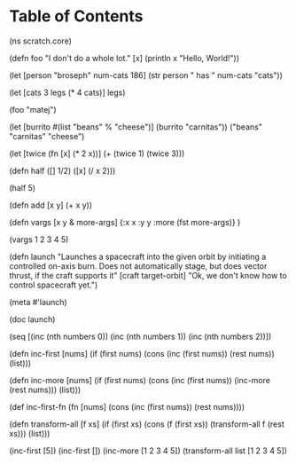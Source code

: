 # Table of Contents



(ns scratch.core)

(defn foo  "I don't do a whole lot."
  [x]
  (println x "Hello, World!"))

(let [person "broseph"
      num-cats 186]
  (str person " has " num-cats "cats"))

(let [cats 3
      legs (\* 4 cats)]
  legs)

(foo "matej")

(let [burrito #(list "beans" % "cheese")]
  (burrito "carnitas"))
("beans" "carnitas" "cheese")

(let [twice (fn [x] (\* 2 x))]
  (+ (twice 1)
     (twice 3)))

(defn half
  ([] 1/2)
  ([x] (/ x 2)))

(half 5)

(defn add
  [x y]
  (+ x y))

(defn vargs
  [x y & more-args]
  {:x x
   :y y
   :more (fst more-args)}
  )

(vargs 1 2 3 4 5)

(defn launch
  "Launches a spacecraft into the given orbit by initiating a
  controlled on-axis burn. Does not automatically stage,
  but does vector thrust, if the craft supports it"
  [craft target-orbit]
  "Ok, we don't know how to control spacecraft yet.")

(meta #'launch)

(doc launch)

(seq [(inc (nth numbers 0)) (inc (nth numbers 1)) (inc (nth numbers 2))])

(defn inc-first [nums]
  (if (first nums)
    (cons (inc (first nums))
          (rest nums))
    (list)))

(defn inc-more [nums]
  (if (first nums)
    (cons (inc (first nums))
          (inc-more (rest nums)))
    (list)))

(def inc-first-fn (fn [nums]
                 (cons (inc (first nums))
                       (rest nums))))

(defn transform-all [f xs]
  (if (first xs)
    (cons (f (first xs))
          (transform-all f (rest xs)))
    (list)))

(inc-first [5])
(inc-first [])
(inc-more [1 2 3 4 5])
(transform-all list [1 2 3 4 5])
